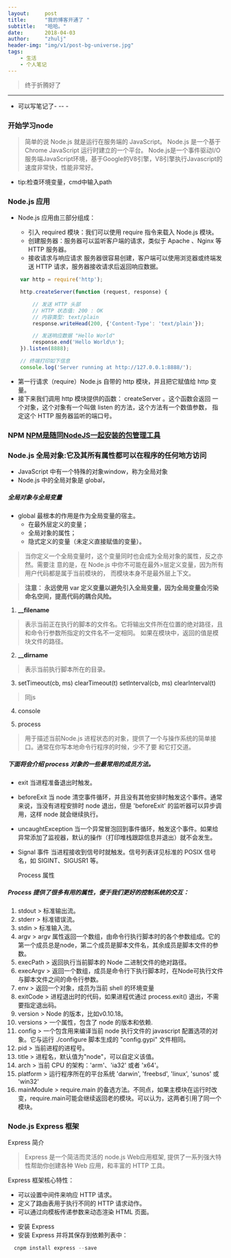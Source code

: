 ```yaml
---
layout:     post
title:      "我的博客开通了 "
subtitle:   "哈哈。"
date:       2018-04-03
author:     "zhulj"
header-img: "img/v1/post-bg-universe.jpg"
tags:
    - 生活
    - 个人笔记
---
```



> 终于折腾好了


---

* 可以写笔记了- --  -

### 开始学习node
  >  简单的说 Node.js 就是运行在服务端的 JavaScript。
  >  Node.js 是一个基于Chrome JavaScript 运行时建立的一个平台。
  >  Node.js是一个事件驱动I/O服务端JavaScript环境，基于Google的V8引擎，V8引擎执行Javascript的速度非常快，性能非常好。

* tip:检查环境变量，cmd中输入path

### Node.js 应用
* Node.js 应用由三部分组成：

    - 引入 required 模块：我们可以使用 require 指令来载入 Node.js 模块。
    - 创建服务器：服务器可以监听客户端的请求，类似于 Apache 、Nginx 等 HTTP 服务器。
    - 接收请求与响应请求 服务器很容易创建，客户端可以使用浏览器或终端发送 HTTP 请求，服务器接收请求后返回响应数据。

```js
    var http = require('http');

    http.createServer(function (request, response) {

        // 发送 HTTP 头部 
        // HTTP 状态值: 200 : OK
        // 内容类型: text/plain
        response.writeHead(200, {'Content-Type': 'text/plain'});

        // 发送响应数据 "Hello World"
        response.end('Hello World\n');
    }).listen(8888);

    // 终端打印如下信息
    console.log('Server running at http://127.0.0.1:8888/');
```
- 第一行请求（require）Node.js 自带的 http 模块，并且把它赋值给 http 变量。
- 接下来我们调用 http 模块提供的函数： createServer 。这个函数会返回 一个对象，这个对象有一个叫做 listen 的方法，这个方法有一个数值参数， 指定这个 HTTP 服务器监听的端口号。


### NPM [NPM是随同NodeJS一起安装的包管理工具](https://galabug.github.io/2018/04/04/js-node-npm/)

### Node.js 全局对象:它及其所有属性都可以在程序的任何地方访问
  - JavaScript 中有一个特殊的对象window，称为全局对象
  - Node.js 中的全局对象是 global，

##### 全局对象与全局变量
  * global 最根本的作用是作为全局变量的宿主。
    - 在最外层定义的变量；
    - 全局对象的属性；
    - 隐式定义的变量（未定义直接赋值的变量）。
  >当你定义一个全局变量时，这个变量同时也会成为全局对象的属性，反之亦然。需要注 意的是，在 Node.js 中你不可能在最外>层定义变量，因为所有用户代码都是属于当前模块的， 而模块本身不是最外层上下文。

  > **注意： 永远使用 var 定义变量以避免引入全局变量，因为全局变量会污染 命名空间，提高代码的耦合风险。**

1. **__filename**
  >表示当前正在执行的脚本的文件名。它将输出文件所在位置的绝对路径，且和命令行参数所指定的文件名不一定相同。 如果在模块中，返回的值是模块文件的路径。

2. **__dirname**
  >表示当前执行脚本所在的目录。

3. setTimeout(cb, ms)  clearTimeout(t)  setInterval(cb, ms)  clearInterval(t) 
  > 同js

4. console 


5. process  
  >用于描述当前Node.js 进程状态的对象，提供了一个与操作系统的简单接口。通常在你写本地命令行程序的时候，少不了要 和它打交道。
##### 下面将会介绍 process 对象的一些最常用的成员方法。
  - exit
    当进程准备退出时触发。
  - beforeExit
    当 node 清空事件循环，并且没有其他安排时触发这个事件。通常来说，当没有进程安排时 node 退出，但是 'beforeExit' 的监听器可以异步调用，这样 node 就会继续执行。
  - uncaughtException
    当一个异常冒泡回到事件循环，触发这个事件。如果给异常添加了监视器，默认的操作（打印堆栈跟踪信息并退出）就不会发生。
  -	Signal 事件
    当进程接收到信号时就触发。信号列表详见标准的 POSIX 信号名，如 SIGINT、SIGUSR1 等。

    Process 属性

##### Process 提供了很多有用的属性，便于我们更好的控制系统的交互：

  1. stdout
    > 标准输出流。
  2. 	stderr
    > 标准错误流。
  3.	stdin
    > 标准输入流。
  4.	argv
    > argv 属性返回一个数组，由命令行执行脚本时的各个参数组成。它的第一个成员总是node，第二个成员是脚本文件名，其余成员是脚本文件的参数。
  5.	execPath
    > 返回执行当前脚本的 Node 二进制文件的绝对路径。
  6.	execArgv
    > 返回一个数组，成员是命令行下执行脚本时，在Node可执行文件与脚本文件之间的命令行参数。
  7.	env
    > 返回一个对象，成员为当前 shell 的环境变量
  8.	exitCode
    > 进程退出时的代码，如果进程优通过 process.exit() 退出，不需要指定退出码。
  9.	version
    > Node 的版本，比如v0.10.18。
  10.	versions
    > 一个属性，包含了 node 的版本和依赖.
  11.	config
    > 一个包含用来编译当前 node 执行文件的 javascript 配置选项的对象。它与运行 ./configure 脚本生成的 "config.gypi" 文件相同。
  12.	pid
    > 当前进程的进程号。
  13.	title
    > 进程名，默认值为"node"，可以自定义该值。
  14.	arch
    > 当前 CPU 的架构：'arm'、'ia32' 或者 'x64'。
  15.	platform
    > 运行程序所在的平台系统 'darwin', 'freebsd', 'linux', 'sunos' 或 'win32'
  16.	mainModule
    > require.main 的备选方法。不同点，如果主模块在运行时改变，require.main可能会继续返回老的模块。可以认为，这两者引用了同一个模块。

### Node.js Express 框架
  Express 简介
  > Express 是一个简洁而灵活的 node.js Web应用框架, 提供了一系列强大特性帮助你创建各种 Web 应用，和丰富的 HTTP 工具。

  Express 框架核心特性：
  - 可以设置中间件来响应 HTTP 请求。
  - 定义了路由表用于执行不同的 HTTP 请求动作。
  - 可以通过向模板传递参数来动态渲染 HTML 页面。

  * 安装 Express
  * 安装 Express 并将其保存到依赖列表中：
```js
  cnpm install express --save
```


